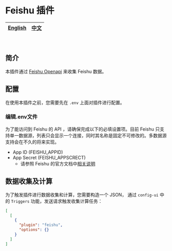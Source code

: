 # Feishu 插件

<div align="center">

| [English](README.md) | [中文](README-zh-CN.md) |
| --- | --- |

</div>

<br>

## 简介

本插件通过 [Feishu Openapi](https://open.feishu.cn/document/home/user-identity-introduction/introduction) 来收集 Feishu 数据。

## 配置

在使用本插件之前，您需要先在 `.env` 上面对插件进行配置。

### 编辑.env文件

为了能访问到 Feishu 的 API ，请确保完成以下的必填设置项。目前 Feishu 只支持单一数据源，列表只会显示一个连接，同时其名称是固定不可修改的。多数据源支持会在不久的将来实现。

- App ID (FEISHU_APPID)
- App Secret (FEISHU_APPSCRECT)
  - 请参照 Feishu 的官方文档中[相关说明](https://open.feishu.cn/document/ukTMukTMukTM/ukDNz4SO0MjL5QzM/auth-v3/auth/tenant_access_token_internal)

## 数据收集及计算

为了触发插件进行数据收集和计算，您需要构造一个 JSON， 通过 `config-ui` 中的 `Triggers` 功能，发送请求触发收集计算任务：

```json
[
  [
    {
      "plugin": "feishu",
      "options": {}
    }
  ]
]
```
